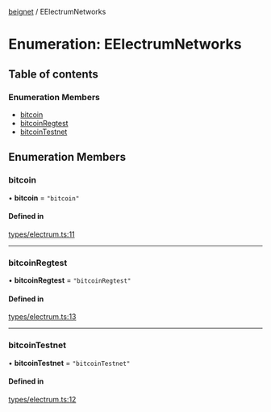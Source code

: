 [beignet](../README.md) / EElectrumNetworks

# Enumeration: EElectrumNetworks

## Table of contents

### Enumeration Members

- [bitcoin](EElectrumNetworks.md#bitcoin)
- [bitcoinRegtest](EElectrumNetworks.md#bitcoinregtest)
- [bitcoinTestnet](EElectrumNetworks.md#bitcointestnet)

## Enumeration Members

### bitcoin

• **bitcoin** = ``"bitcoin"``

#### Defined in

[types/electrum.ts:11](https://github.com/synonymdev/beignet/blob/583604f/src/types/electrum.ts#L11)

___

### bitcoinRegtest

• **bitcoinRegtest** = ``"bitcoinRegtest"``

#### Defined in

[types/electrum.ts:13](https://github.com/synonymdev/beignet/blob/583604f/src/types/electrum.ts#L13)

___

### bitcoinTestnet

• **bitcoinTestnet** = ``"bitcoinTestnet"``

#### Defined in

[types/electrum.ts:12](https://github.com/synonymdev/beignet/blob/583604f/src/types/electrum.ts#L12)
